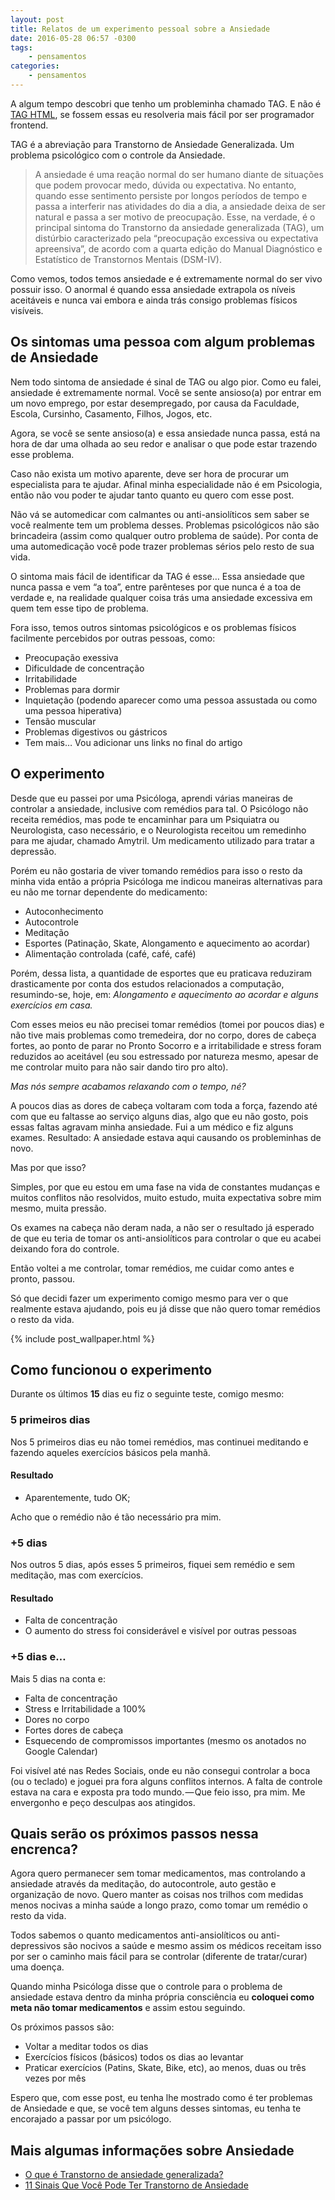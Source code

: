 ```yaml
---
layout: post
title: Relatos de um experimento pessoal sobre a Ansiedade
date: 2016-05-28 06:57 -0300
tags:
    - pensamentos
categories:
    - pensamentos
---
```

A algum tempo descobri que tenho um probleminha chamado TAG. E não é [TAG HTML](https://pt.wikipedia.org/wiki/Tag_%28linguagens_de_marca%C3%A7%C3%A3o%29), se fossem essas eu resolveria mais fácil por ser programador frontend.

TAG é a abreviação para Transtorno de Ansiedade Generalizada. Um problema psicológico com o controle da Ansiedade.

> A ansiedade é uma reação normal do ser humano diante de situações que podem provocar medo, dúvida ou expectativa. No entanto, quando esse sentimento persiste por longos períodos de tempo e passa a interferir nas atividades do dia a dia, a ansiedade deixa de ser natural e passa a ser motivo de preocupação. Esse, na verdade, é o principal sintoma do Transtorno da ansiedade generalizada (TAG), um distúrbio caracterizado pela “preocupação excessiva ou expectativa apreensiva”, de acordo com a quarta edição do Manual Diagnóstico e Estatístico de Transtornos Mentais (DSM-IV).

Como vemos, todos temos ansiedade e é extremamente normal do ser vivo possuir isso. O anormal é quando essa ansiedade extrapola os níveis aceitáveis e nunca vai embora e ainda trás consigo problemas físicos visíveis.

## Os sintomas uma pessoa com algum problemas de Ansiedade

Nem todo sintoma de ansiedade é sinal de TAG ou algo pior. Como eu falei, ansiedade é extremamente normal. Você se sente ansioso(a) por entrar em um novo emprego, por estar desempregado, por causa da Faculdade, Escola, Cursinho, Casamento, Filhos, Jogos, etc.

Agora, se você se sente ansioso(a) e essa ansiedade nunca passa, está na hora de dar uma olhada ao seu redor e analisar o que pode estar trazendo esse problema.

Caso não exista um motivo aparente, deve ser hora de procurar um especialista para te ajudar. Afinal minha especialidade não é em Psicologia, então não vou poder te ajudar tanto quanto eu quero com esse post.

Não vá se automedicar com calmantes ou anti-ansiolíticos sem saber se você realmente tem um problema desses. Problemas psicológicos não são brincadeira (assim como qualquer outro problema de saúde). Por conta de uma automedicação você pode trazer problemas sérios pelo resto de sua vida.

O sintoma mais fácil de identificar da TAG é esse… Essa ansiedade que nunca passa e vem “a toa”, entre parênteses por que nunca é a toa de verdade e, na realidade qualquer coisa trás uma ansiedade excessiva em quem tem esse tipo de problema.

Fora isso, temos outros sintomas psicológicos e os problemas físicos facilmente percebidos por outras pessoas, como:

- Preocupação exessiva
- Dificuldade de concentração
- Irritabilidade
- Problemas para dormir
- Inquietação (podendo aparecer como uma pessoa assustada ou como uma pessoa hiperativa)
- Tensão muscular
- Problemas digestivos ou gástricos
- Tem mais… Vou adicionar uns links no final do artigo

## O experimento

Desde que eu passei por uma Psicóloga, aprendi várias maneiras de controlar a ansiedade, inclusive com remédios para tal. O Psicólogo não receita remédios, mas pode te encaminhar para um Psiquiatra ou Neurologista, caso necessário, e o Neurologista receitou um remedinho para me ajudar, chamado Amytril. Um medicamento utilizado para tratar a depressão.

Porém eu não gostaria de viver tomando remédios para isso o resto da minha vida então a própria Psicóloga me indicou maneiras alternativas para eu não me tornar dependente do medicamento:

- Autoconhecimento
- Autocontrole
- Meditação
- Esportes (Patinação, Skate, Alongamento e aquecimento ao acordar)
- Alimentação controlada (café, café, café)

Porém, dessa lista, a quantidade de esportes que eu praticava reduziram drasticamente por conta dos estudos relacionados a computação, resumindo-se, hoje, em: *Alongamento e aquecimento ao acordar e alguns exercícios em casa.*

Com esses meios eu não precisei tomar remédios (tomei por poucos dias) e não tive mais problemas como tremedeira, dor no corpo, dores de cabeça fortes, ao ponto de parar no Pronto Socorro e a irritabilidade e stress foram reduzidos ao aceitável (eu sou estressado por natureza mesmo, apesar de me controlar muito para não sair dando tiro pro alto).

*Mas nós sempre acabamos relaxando com o tempo, né?*

A poucos dias as dores de cabeça voltaram com toda a força, fazendo até com que eu faltasse ao serviço alguns dias, algo que eu não gosto, pois essas faltas agravam minha ansiedade. Fui a um médico e fiz alguns exames. Resultado: A ansiedade estava aqui causando os probleminhas de novo.

Mas por que isso?

Simples, por que eu estou em uma fase na vida de constantes mudanças e muitos conflitos não resolvidos, muito estudo, muita expectativa sobre mim mesmo, muita pressão.

Os exames na cabeça não deram nada, a não ser o resultado já esperado de que eu teria de tomar os anti-ansiolíticos para controlar o que eu acabei deixando fora do controle.

Então voltei a me controlar, tomar remédios, me cuidar como antes e pronto, passou.

Só que decidi fazer um experimento comigo mesmo para ver o que realmente estava ajudando, pois eu já disse que não quero tomar remédios o resto da vida.

{% include post_wallpaper.html %}

## Como funcionou o experimento

Durante os últimos **15** dias eu fiz o seguinte teste, comigo mesmo:

### 5 primeiros dias

Nos 5 primeiros dias eu não tomei remédios, mas continuei meditando e fazendo aqueles exercícios básicos pela manhã.

#### Resultado

- Aparentemente, tudo OK;

Acho que o remédio não é tão necessário pra mim.

### +5 dias

Nos outros 5 dias, após esses 5 primeiros, fiquei sem remédio e sem meditação, mas com exercícios.

#### Resultado

- Falta de concentração
- O aumento do stress foi considerável e visível por outras pessoas

### +5 dias e…

Mais 5 dias na conta e:

- Falta de concentração
- Stress e Irritabilidade a 100%
- Dores no corpo
- Fortes dores de cabeça
- Esquecendo de compromissos importantes (mesmo os anotados no Google Calendar)

Foi visível até nas Redes Sociais, onde eu não consegui controlar a boca (ou o teclado) e joguei pra fora alguns conflitos internos. A falta de controle estava na cara e exposta pra todo mundo. — Que feio isso, pra mim. Me envergonho e peço desculpas aos atingidos.

## Quais serão os próximos passos nessa encrenca?

Agora quero permanecer sem tomar medicamentos, mas controlando a ansiedade através da meditação, do autocontrole, auto gestão e organização de novo. Quero manter as coisas nos trilhos com medidas menos nocivas a minha saúde a longo prazo, como tomar um remédio o resto da vida.

Todos sabemos o quanto medicamentos anti-ansiolíticos ou anti-depressivos são nocivos a saúde e mesmo assim os médicos receitam isso por ser o caminho mais fácil para se controlar (diferente de tratar/curar) uma doença.

Quando minha Psicóloga disse que o controle para o problema de ansiedade estava dentro da minha própria consciência eu **coloquei como meta não tomar medicamentos** e assim estou seguindo.

Os próximos passos são:

- Voltar a meditar todos os dias
- Exercícios físicos (básicos) todos os dias ao levantar
- Praticar exercícios (Patins, Skate, Bike, etc), ao menos, duas ou três vezes por mês

Espero que, com esse post, eu tenha lhe mostrado como é ter problemas de Ansiedade e que, se você tem alguns desses sintomas, eu tenha te encorajado a passar por um psicólogo.

## Mais algumas informações sobre Ansiedade

- [O que é Transtorno de ansiedade generalizada?](https://www.minhavida.com.br/saude/temas/transtorno-de-ansiedade-generalizada)
- [11 Sinais Que Você Pode Ter Transtorno de Ansiedade](https://autoajudaemfoco.com.br/estresse-ansiedade/11-sinais-que-voce-pode-ter-transtorno-de-ansiedade)
